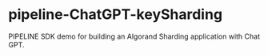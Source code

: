 # pipeline-ChatGPT-keySharding
PIPELINE SDK demo for building an Algorand Sharding application with Chat GPT.